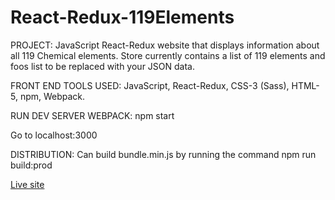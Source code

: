 # React-Redux-119Elements
PROJECT: JavaScript React-Redux website that displays information about all 119 Chemical elements. Store currently contains a list of 119 elements and foos list to be replaced with your JSON data.

FRONT END TOOLS USED: JavaScript, React-Redux, CSS-3 (Sass), HTML-5, npm, Webpack.

RUN DEV SERVER WEBPACK:
npm start 

Go to localhost:3000

DISTRIBUTION:
Can build bundle.min.js by running the command
npm run build:prod

[Live site](https://hondaaccord.pythonanywhere.com/elements)

